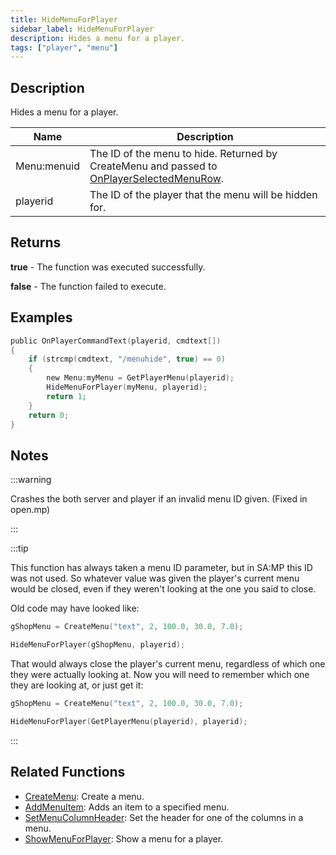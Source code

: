 ```yaml
---
title: HideMenuForPlayer
sidebar_label: HideMenuForPlayer
description: Hides a menu for a player.
tags: ["player", "menu"]
---
```


## Description

Hides a menu for a player.

| Name        | Description                                                                                                                       |
| ----------- | --------------------------------------------------------------------------------------------------------------------------------- |
| Menu:menuid | The ID of the menu to hide. Returned by CreateMenu and passed to [OnPlayerSelectedMenuRow](../callbacks/OnPlayerSelectedMenuRow). |
| playerid    | The ID of the player that the menu will be hidden for.                                                                            |

## Returns

**true** - The function was executed successfully.

**false** - The function failed to execute.

## Examples

```c
public OnPlayerCommandText(playerid, cmdtext[])
{
    if (strcmp(cmdtext, "/menuhide", true) == 0)
    {
        new Menu:myMenu = GetPlayerMenu(playerid);
        HideMenuForPlayer(myMenu, playerid);
        return 1;
    }
    return 0;
}
```

## Notes

:::warning

Crashes the both server and player if an invalid menu ID given. (Fixed in open.mp)

:::

:::tip

This function has always taken a menu ID parameter, but in SA:MP this ID was not used. So whatever value was given the player's current menu would be closed, even if they weren't looking at the one you said to close.

Old code may have looked like:

```c
gShopMenu = CreateMenu("text", 2, 100.0, 30.0, 7.0);

HideMenuForPlayer(gShopMenu, playerid);
```

That would always close the player's current menu, regardless of which one they were actually looking at. Now you will need to remember which one they are looking at, or just get it:

```c
gShopMenu = CreateMenu("text", 2, 100.0, 30.0, 7.0);

HideMenuForPlayer(GetPlayerMenu(playerid), playerid);
```

:::

## Related Functions

- [CreateMenu](CreateMenu): Create a menu.
- [AddMenuItem](AddMenuItem): Adds an item to a specified menu.
- [SetMenuColumnHeader](SetMenuColumnHeader): Set the header for one of the columns in a menu.
- [ShowMenuForPlayer](ShowMenuForPlayer): Show a menu for a player.
